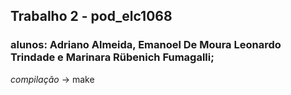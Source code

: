 ## Trabalho 2 - pod_elc1068

### alunos: Adriano Almeida, Emanoel De Moura Leonardo Trindade e Marinara Rübenich Fumagalli;

*compilação* -> make